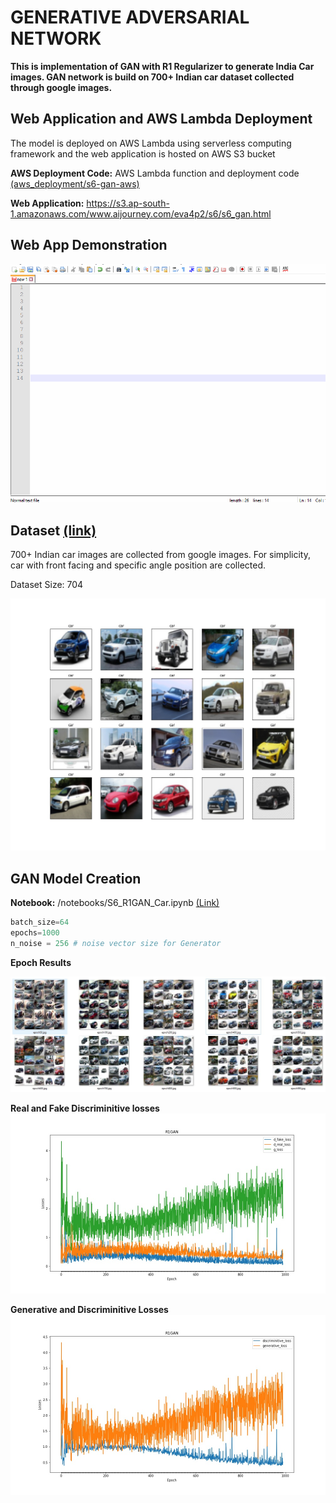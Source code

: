 # GENERATIVE ADVERSARIAL NETWORK

**This is implementation of GAN with R1 Regularizer to generate India Car images. GAN network is build on 700+ Indian car dataset collected through google images.**

## Web Application and AWS Lambda Deployment

The model is deployed on AWS Lambda using serverless computing framework and the web application is hosted on AWS S3 bucket

**AWS Deployment Code:** AWS Lambda function and deployment code [(aws_deployment/s6-gan-aws)](aws_deployment/s6-gan-aws)
 
**Web Application:** https://s3.ap-south-1.amazonaws.com/www.aijourney.com/eva4p2/s6/s6_gan.html


## Web App Demonstration

![demo](doc_images/s6_demo_gan.gif)


## Dataset [(link)](https://drive.google.com/file/d/1RT85hbmnCWRHu4Dl9EsJ38urlD1O0KkZ/view?usp=sharing)

700+ Indian car images are collected from google images. For simplicity, car with front facing and specific angle position are collected.

Dataset Size: 704

![sample](doc_images/dataset_samples.jpg)

## GAN Model Creation
 
**Notebook:** /notebooks/S6_R1GAN_Car.ipynb [(Link)](notebooks/S6_R1GAN_Car.ipynb)

```python
batch_size=64
epochs=1000
n_noise = 256 # noise vector size for Generator
```

**Epoch Results**

![result](doc_images/epoch_results.jpg)

**Real and Fake Discriminitive losses**
![result](doc_images/losses_plot.jpg)

**Generative and Discriminitive Losses**
![result](doc_images/d_g_losses_plot.jpg)





